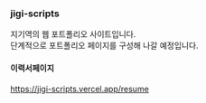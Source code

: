 ### jigi-scripts

지기역의 웹 포트폴리오 사이트입니다.  
단계적으로 포트폴리오 페이지를 구성해 나갈 예정입니다.

#### 이력서페이지
https://jigi-scripts.vercel.app/resume
